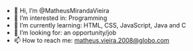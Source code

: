 - 👋 Hi, I’m @MatheusMirandaVieira
- 👀 I’m interested in: Programming
- 🌱 I’m currently learning: HTML, CSS, JavaScript, Java and C
- 💞️ I’m looking for: an opportunity/job
- 📫 How to reach me: matheus.vieira.2008@globo.com

<!---
MatheusMirandaVieira/MatheusMirandaVieira is a ✨ special ✨ repository because its `README.md` (this file) appears on your GitHub profile.
You can click the Preview link to take a look at your changes.
--->
